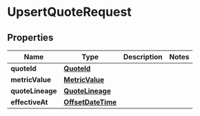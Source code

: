 
# UpsertQuoteRequest

## Properties
Name | Type | Description | Notes
------------ | ------------- | ------------- | -------------
**quoteId** | [**QuoteId**](QuoteId.md) |  | 
**metricValue** | [**MetricValue**](MetricValue.md) |  | 
**quoteLineage** | [**QuoteLineage**](QuoteLineage.md) |  | 
**effectiveAt** | [**OffsetDateTime**](OffsetDateTime.md) |  | 



